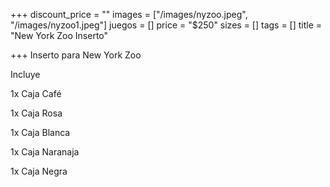 +++
discount_price = ""
images = ["/images/nyzoo.jpeg", "/images/nyzoo1.jpeg"]
juegos = []
price = "$250"
sizes = []
tags = []
title = "New York Zoo Inserto"

+++
Inserto para New York Zoo

Incluye

1x Caja Café

1x Caja Rosa

1x Caja Blanca

1x Caja Naranaja

1x Caja Negra